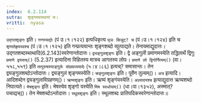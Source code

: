 ```yaml
---
index:  6.2.114
sutra:  शृङ्गमवस्थायां च।
vritti:  nyasa
---
```


`उद्गतशृङ्गः` इति। `गन्गम्यद्योः` (पं उ।१।१२२) इत्यधिकृत्य `भृञः किन्नुट्? च` (पं।उ।१।१२४) इति च `शृणातेह्र्यस्वश्च` (पं।उ।१।१२५) इति गन्प्रत्ययान्तः शृङ्गशब्दो व्युत्पाद्यते। तेनायमाद्युदात्तः। उद्गतशब्दस्थाथादि(6.2.143)स्वरेणान्तोदात्तः। `द्व्यङ्गुलशृङ्गः` इति। द्वे अङ्गुली प्रमाणमस्येति तद्धितार्थे द्विगुः `प्रमाणे द्वयसच्()` (5.2.37) इत्यादिना विहितस्य मात्रच आगतस्य लोपः। `प्रमाणे लो द्विगोर्नित्यम्()` (वा।५५८,५५९) इति `तत्पुरुषस्याङ्गुलेः संख्याव्ययादेः` (५।४।८६) इत्यच्? समासान्तः। तेन द्व्यङ्गुलशब्दोऽन्तोदात्तः। द्व्यङ्गुलं शृङ्गमस्येति। `त्त्रङ्गुलशृङ्गः` इति। पूर्वेण तुल्यम्()। `अत्र` इत्यादि। आदिशब्देन द्व्यङ्गुलाविग्रहणम्()। `ऋष्यशृङ्गः` इति। ऋष्यं शृङ्गंयस्येति। `अध्र्यादयश्च` इत्याद्युदात्त ऋष्यशब्दो निपात्यते। `मेषशृङ्गः` इति। मेषस्येव शृङ्गो यस्येति `मिष स्वर्धायाम्()` (धा।पा।१३५२), अस्मात्? पचाद्यच्()। तेन मेषशब्दोऽन्तोदात्तः। 
`स्थूलशृङ्गः` इति। स्थूलशब्दः प्रातिपदिकस्वरेणान्तोदात्तः॥
